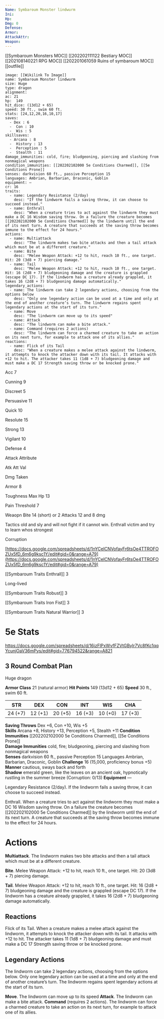 ```yaml
---
Name: Symbaroum Monster lindwurm
Ini: 
Hp: 
Dmg: 0
Defense: 
Armor: 
AttackAttr: 
Weapon: 
---
```

[[Symbaroum Monsters MOC]]
[[202202111122 Bestiary MOC]]
[[202108140221 RPG MOC]]
[[202201061059 Ruins of symbaroum MOC]]
[[outfile]]
```statblock
image: [[Wikilink To Image]]
name: Symbaroum Monster lindwurm
size: Huge
type: dragon
alignment:
ac: 21
hp:  149
hit_dice: (13d12 + 65)
speed: 30 ft., swim 60 ft.
stats: [24,12,20,16,10,17]
saves:
  - Dex : 6
  -  Con : 10
  -  Wis : 5
skillsaves:
  - Arcana : 8
  -  History : 13
  -  Perception : 5
  -  Stealth : 11
damage_immunities: cold, fire; bludgeoning, piercing and slashing from nonmagical weapons
condition_immunities: [[202202102000 5e Conditions Charmed]], [[5e Conditions Prone]]
senses: darkvision 60 ft., passive Perception 15
languages: Ambrian, Barbarian, Draconic, Goblin
equipment: —
cr: 16
traits:
  - name: Legendary Resistance (2/day)
    desc: "If the lindworm fails a saving throw, it can choose to succeed instead."
  - name: Enthrall
    desc: "When a creature tries to act against the lindworm they must make a DC 16 Wisdom saving throw. On a failure the creature becomes [[202202102000 5e Conditions Charmed]] by the lindworm until the end of its next turn. A creature that succeeds at the saving throw becomes immune to the effect for 24 hours."
actions:
  - name: Multiattack
    desc: "The lindworm makes two bite attacks and then a tail attack which must be at a different creature."
  - name: Bite
    desc: "Melee Weapon Attack: +12 to hit, reach 10 ft., one target. Hit: 20 (3d8 + 7) piercing damage."
  - name: Tail
    desc: "Melee Weapon Attack: +12 to hit, reach 10 ft., one target. Hit: 16 (2d8 + 7) bludgeoning damage and the creature is grappled (escape DC 17). If the lindworm has a creature already grappled, it takes 16 (2d8 + 7) bludgeoning damage automatically."
legendary_actions:
  - name: The lindworm can take 2 legendary actions, choosing from the options below
    desc: "Only one legendary action can be used at a time and only at the end of another creature’s turn. The lindworm regains spent legendary actions at the start of its turn."
  - name: Move
    desc: "The lindworm can move up to its speed"
  - name: Attack
    desc: "The lindworm can make a bite attack."
  - name: Command (requires 2 actions)
    desc: "The lindworm can force a charmed creature to take an action on its next turn, for example to attack one of its allies."
reactions:
  - name: Flick of its Tail
    desc: "When a creature makes a melee attack against the lindworm, it attempts to knock the attacker down with its tail. It attacks with +12 to hit. The attacker takes 11 (1d8 + 7) bludgeoning damage and must make a DC 17 Strength saving throw or be knocked prone."
```
Acc 7

Cunning 9

Discreet 5

Persuasive 11

Quick 10

Resolute 15

Strong 13

Vigilant 10

Defense 4

Attack Attribute

Atk Att Val

Dmg Taken

Armor 8

Toughness Max Hp 13

Pain Threshold 7

Weaopn Bite 14 (short) or 2 Attacks 12 and 8 dmg

Tactics old and sly and will not fight if it cannot win. Enthrall victim and try to learn whos strongest

Corruption

[https://docs.google.com/spreadsheets/d/1nYCeICNVofayFr6tsOe4TTROFOZUx5fD_6m6g9ksc1Y/edit#gid=0&range=A79](https://docs.google.com/spreadsheets/d/1nYCeICNVofayFr6tsOe4TTROFOZUx5fD_6m6g9ksc1Y/edit#gid=0&range=A79)

[[Symbaroum Traits Enthrall]] 3

Long-lived

[[Symbaroum Traits Robust]] 3

[[Symbaroum Traits Iron Fist]] 3

[[Symbaroum Traits Natural Warrior]] 3

# 5e Stats 
https://docs.google.com/spreadsheets/d/16jzFlPxWvfFZVtGBylr7Vc8fKc1qqYcunjOaV36mPys/edit#gid=776794522&range=A821
## 3 Round Combat Plan
Huge dragon

 **Armor Class** 21 (natural armor)
 **Hit Points** 149 (13d12 + 65) 
 **Speed** 30 ft., swim 60 ft.
 
 
 
  
| STR     | DEX     | CON     | INT     | WIS     | CHA     |
| ------- | ------- | ------- | ------- | ------- | ------- |
| 24 (+7) | 12 (+1) | 20 (+5) | 16 (+3) | 10 (+0) | 17 (+3) |


 

**Saving Throws** Dex +6, Con +10, Wis +5  
**Skills** Arcana +8, History +13, Perception +5, Stealth +11 
**Condition Immunities** [[202202102000 5e Conditions Charmed]], [[5e Conditions Prone]]  
**Damage Immunities** cold, fire; bludgeoning, piercing and slashing from nonmagical weapons  
**Senses** darkvision 60 ft., passive Perception 15 Languages Ambrian, Barbarian, Draconic, Goblin 
**Challenge** 16 (15,000, proficiency bonus +5) 
**Manner** cautious, sways back and forth  
**Shadow** emerald green, like the leaves on an ancient oak, hypnotically rustling in the summer breeze
(Corruption: 0/13)
**Equipment** —


Legendary Resistance (2/day). If the lindworm fails a saving throw, it can choose to succeed instead.

Enthrall. When a creature tries to act against the lindworm they must make a DC 16 Wisdom saving throw. On a failure the creature becomes [[202202102000 5e Conditions Charmed]] by the lindworm until the end of its next turn. A creature that succeeds at the saving throw becomes immune to the effect for 24 hours.

# Actions

**Multiattack**. The lindworm makes two bite attacks and then a tail attack which must be at a different creature. 

**Bite**. Melee Weapon Attack: +12 to hit, reach 10 ft., one target. Hit: 20 (3d8 + 7) piercing damage.

**Tail**. Melee Weapon Attack: +12 to hit, reach 10 ft., one target. Hit: 16 (2d8 + 7) bludgeoning damage and the creature is grappled (escape DC 17). If the lindworm has a creature already grappled, it takes 16 (2d8 + 7) bludgeoning damage automatically.





## Reactions
Flick of its Tail. When a creature makes a melee attack against the lindworm, it attempts to knock the attacker down with its tail. It attacks with +12 to hit. The attacker takes 11 (1d8 + 7) bludgeoning damage and must make a DC 17 Strength saving throw or be knocked prone.

## Legendary Actions
The lindworm can take 2 legendary actions, choosing from the options below. Only one legendary action can be used at a time and only at the end of another creature’s turn. The lindworm regains spent legendary actions at the start of its turn.

**Move**. The lindworm can move up to its speed
**Attack**. The lindworm can make a bite attack. 
**Command** (requires 2 actions). The lindworm can force a charmed creature to take an action on its next turn, for example to attack one of its allies.